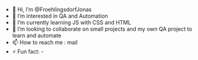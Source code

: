 - 👋 Hi, I’m @FroehlingsdorfJonas
- 👀 I’m interested in QA and Automation
- 🌱 I’m currently learning JS with CSS and HTML
- 💞️ I’m looking to collaborate on small projects and my own QA project to learn and automate
- 📫 How to reach me : mail
- ⚡ Fun fact: -

<!---
FroehlingsdorfJonas/FroehlingsdorfJonas is a ✨ special ✨ repository because its `README.md` (this file) appears on your GitHub profile.
You can click the Preview link to take a look at your changes.
--->
